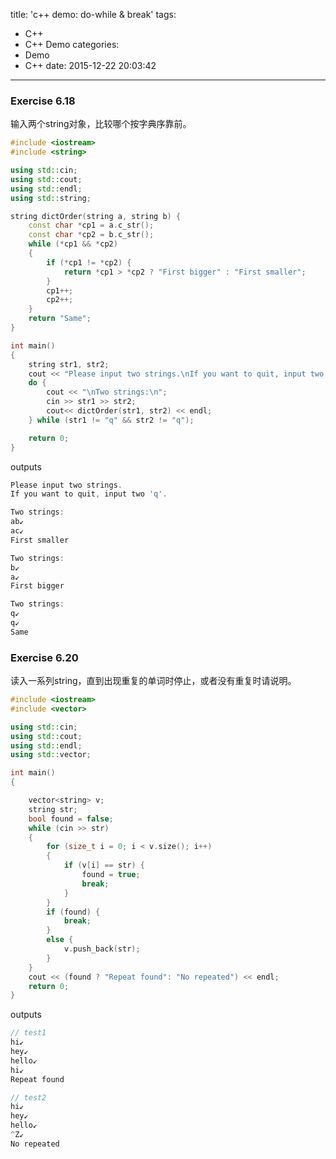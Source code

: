 title: 'c++ demo: do-while & break'
tags:
  - C++
  - C++ Demo
categories:
  - Demo
  - C++
date: 2015-12-22 20:03:42
---

### Exercise 6.18 ###

输入两个string对象，比较哪个按字典序靠前。

<!-- more -->

```C++
#include <iostream>
#include <string>

using std::cin;
using std::cout;
using std::endl;
using std::string;

string dictOrder(string a, string b) {
	const char *cp1 = a.c_str();
	const char *cp2 = b.c_str();
	while (*cp1 && *cp2)
	{
		if (*cp1 != *cp2) {
			return *cp1 > *cp2 ? "First bigger" : "First smaller";
		}
		cp1++;
		cp2++;
	}
	return "Same";
}

int main()
{
	string str1, str2;
	cout << "Please input two strings.\nIf you want to quit, input two 'q'." << endl;
	do {
		cout << "\nTwo strings:\n";
		cin >> str1 >> str2;
		cout<< dictOrder(str1, str2) << endl;
	} while (str1 != "q" && str2 != "q");

	return 0;
}
```

outputs

```C++
Please input two strings.
If you want to quit, input two 'q'.

Two strings:
ab↙
ac↙
First smaller

Two strings:
b↙
a↙
First bigger

Two strings:
q↙
q↙
Same
```

### Exercise 6.20 ###

读入一系列string，直到出现重复的单词时停止，或者没有重复时请说明。

```C++
#include <iostream>
#include <vector>

using std::cin;
using std::cout;
using std::endl;
using std::vector;

int main()
{

	vector<string> v;
	string str;
	bool found = false;
	while (cin >> str)
	{
		for (size_t i = 0; i < v.size(); i++)
		{
			if (v[i] == str) {
				found = true;
				break;
			}
		}
		if (found) {
			break;
		}
		else {
			v.push_back(str);
		}
	}
	cout << (found ? "Repeat found": "No repeated") << endl;
	return 0;
}
```

outputs

```C++
// test1
hi↙
hey↙
hello↙
hi↙
Repeat found

// test2
hi↙
hey↙
hello↙
^Z↙
No repeated
```
